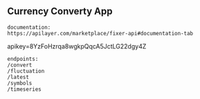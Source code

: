 ## Currency Converty App

```
documentation:
https://apilayer.com/marketplace/fixer-api#documentation-tab
```

apikey=8YzFoHzrqa8wgkpQqcA5JctLG22dgy4Z


```
endpoints:
/convert
/fluctuation
/latest
/symbols
/timeseries
```